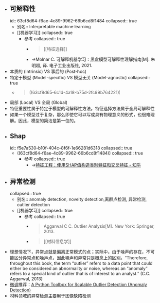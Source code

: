 - ## 可解释性
  id:: 63cf8d64-f6ae-4c89-9962-66b6cd8f1484
  collapsed:: true
	- 别名:: Interpretable machine learning
	- [[机器学习]]
	  collapsed:: true
		- 参考
		  collapsed:: true
			- > [[特征选择]]
			- ->Molnar C. 可解释机器学习：黑盒模型可解释性理解指南[M]. 朱明超, 译. 电子工业出版社, 2021.
- 本质的 (Intrinsic) VS 事后的 (Post-hoc)
- 特定于模型 (Model-specific) VS 模型无关 (Model-agnostic)
  collapsed:: true
	- >((63cf8d65-6c1d-4a18-b75d-2fc99b764221))
- 局部 (Local) VS 全局 (Global)
- 特征重要性属于特定于模型的可解释性方法，特征选择方法属于全局可解释性
- 如果一个模型过于复杂，那么即使它可以写成具有物理意义的形式，也很难理解。因此，模型的简洁是第一位的。
- ## Shap
  id:: f5e7a530-b10f-404c-8f6f-1e66281d6318
  collapsed:: true
	- ((63cf8d64-f6ae-4c89-9962-66b6cd8f1484))
	  collapsed:: true
		- 参考
		  collapsed:: true
			- ->[特征工程：使用SHAP值构造类别特征和交叉特征 - 知乎](https://zhuanlan.zhihu.com/p/366022336)
- ## 异常检测
  collapsed:: true
	- 别名:: anomaly detection, novelty detection,离群点检测, 异常检测, outlier detection
	- [[机器学习]]
	  collapsed:: true
		- 参考
		  collapsed:: true
			- >Aggarwal C C. Outlier Analysis[M]. New York: Springer, 2013.
			- >[[材料信息学]]
- 理想情况下，异常点就是偏离正常模式的点；实际中，由于噪声的存在，不可能区分异常点和噪声点，因此噪声和异常只是概念上的区别。“Therefore, throughout this book, the term “outlier” refers to a data point that could either be considered an abnormality or noise, whereas an “anomaly” refers to a special kind of outlier that is of interest to an analyst.” (C.C. Aggarwal, 2013)
- [微调](https://zhuanlan.zhihu.com/p/58313521)推荐：[A Python Toolbox for Scalable Outlier Detection (Anomaly Detection)](https://github.com/yzhao062/pyod)
- 材料领域的异常检测主要用于图像缺陷检测
